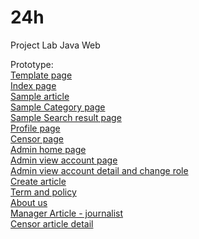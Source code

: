 # 24h
Project Lab Java Web

Prototype:<br/>
<a href="https://tuandl.github.io/24h/frontend/html/template.1.0.html">Template page</a><br/>
<a href="https://tuandl.github.io/24h/frontend/html/index.html">Index page</a><br/>
<a href="https://tuandl.github.io/24h/frontend/html/article.html">Sample article</a><br/>
<a href="https://tuandl.github.io/24h/frontend/html/category-page.html">Sample Category page</a><br/>
<a href="https://tuandl.github.io/24h/frontend/html/search-result.html">Sample Search result page</a><br/>
<a href="https://tuandl.github.io/24h/frontend/html/Profile.html">Profile page</a><br/>
<a href="https://tuandl.github.io/24h/frontend/html/censor-page.html">Censor page</a><br/>
<a href="https://tuandl.github.io/24h/frontend/html/admin-home-page.html">Admin home page</a><br/>
<a href="https://tuandl.github.io/24h/frontend/html/admin-view-account-page.html">Admin view account page</a><br/>
<a href="https://tuandl.github.io/24h/frontend/html/admin-view-account-detail.html">Admin view account detail and change role</a><br/>
<a href="https://tuandl.github.io/24h/frontend/html/create-article.html">Create article</a><br/>
<a href="https://tuandl.github.io/24h/frontend/html/term-and-policy.html">Term and policy</a><br/>
<a href="https://tuandl.github.io/24h/frontend/html/about-us.html">About us</a><br/>
<a href="https://tuandl.github.io/24h/frontend/html/journalist-manage-articles.html">Manager Article - journalist</a><br/>
<a href="https://tuandl.github.io/24h/frontend/html/censor-article-detail.html">Censor article detail</a><br/>